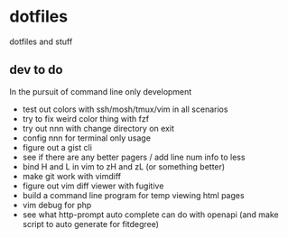 # dotfiles

dotfiles and stuff

## dev to do

In the pursuit of command line only development

* test out colors with ssh/mosh/tmux/vim in all scenarios
* try to fix weird color thing with fzf
* try out nnn with change directory on exit
* config nnn for terminal only usage
* figure out a gist cli
* see if there are any better pagers / add line num info to less
* bind H and L in vim to zH and zL (or something better)
* make git work with vimdiff
* figure out vim diff viewer with fugitive
* build a command line program for temp viewing html pages
* vim debug for php
* see what http-prompt auto complete can do with openapi (and make script to auto generate for fitdegree)
